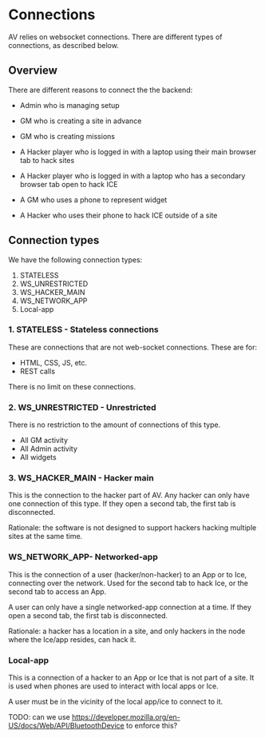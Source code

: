 # Connections

AV relies on websocket connections. There are different types of connections, as described below.


## Overview
There are different reasons to connect the the backend:

- Admin who is managing setup
- GM who is creating a site in advance
- GM who is creating missions

- A Hacker player who is logged in with a laptop using their main browser tab to hack sites
- A Hacker player who is logged in with a laptop who has a secondary browser tab open to hack ICE

- A GM who uses a phone to represent widget 
- A Hacker who uses their phone to hack ICE outside of a site


## Connection types
We have the following connection types:

1. STATELESS
1. WS_UNRESTRICTED
1. WS_HACKER_MAIN
1. WS_NETWORK_APP
1. Local-app

### 1. STATELESS  - Stateless connections
These are connections that are not web-socket connections. These are for:
- HTML, CSS, JS, etc.
- REST calls

There is no limit on these connections.



### 2. WS_UNRESTRICTED - Unrestricted
There is no restriction to the amount of connections of this type.
- All GM activity
- All Admin activity
- All widgets

### 3. WS_HACKER_MAIN - Hacker main
This is the connection to the hacker part of AV. Any hacker can only have one connection of this type. 
If they open a second tab, the first tab is disconnected.

Rationale: the software is not designed to support hackers hacking multiple sites at the same time.

### WS_NETWORK_APP- Networked-app
This is the connection of a user (hacker/non-hacker) to an App or to Ice, connecting over the network.  Used for the second tab to hack Ice, or the second tab to access an App.

A user can only have a single networked-app connection at a time. If they open a second tab, the first tab is disconnected.

Rationale: a hacker has a location in a site, and only hackers in the node where the Ice/app resides, can hack it.

### Local-app
This is a connection of a hacker to an App or Ice that is not part of a site. It is used when phones are used to 
interact with local apps or Ice.

A user must be in the vicinity of the local app/ice to connect to it. 

TODO: can we use https://developer.mozilla.org/en-US/docs/Web/API/BluetoothDevice to enforce this?
